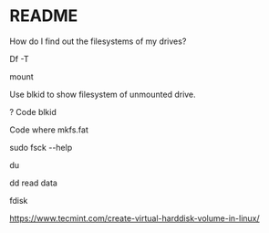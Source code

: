# README


How do I find out the filesystems of my <mounted> drives? 

Df -T 

mount 

Use blkid to show filesystem of unmounted drive. 

?  Code blkid 

Code where mkfs.fat



sudo fsck --help 


du 


dd read data

fdisk 


https://www.tecmint.com/create-virtual-harddisk-volume-in-linux/